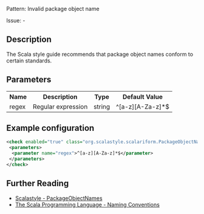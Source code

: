 Pattern: Invalid package object name

Issue: -

## Description

The Scala style guide recommends that package object names conform to certain standards.

## Parameters
<table><tr><th>Name</th><th>Description</th><th>Type</th><th>Default Value</th></tr><tr><td>regex</td>
        <td>Regular expression</td>
        <td>string</td>
        <td>^[a-z][A-Za-z]*$</td>
      </tr></table>

## Example configuration

```xml
<check enabled="true" class="org.scalastyle.scalariform.PackageObjectNamesChecker" level="warning">
 <parameters>
  <parameter name="regex">^[a-z][A-Za-z]*$</parameter>
 </parameters>
</check>
```
<a name="org_scalastyle_scalariform_ParameterNumberChecker" />

## Further Reading

* [Scalastyle - PackageObjectNames](https://scalastyle.beautiful-scala.com/rules-1.5.0.html#org_scalastyle_scalariform_PackageObjectNamesChecker)
* [The Scala Programming Language - Naming Conventions](https://docs.scala-lang.org/style/naming-conventions.html#packages)